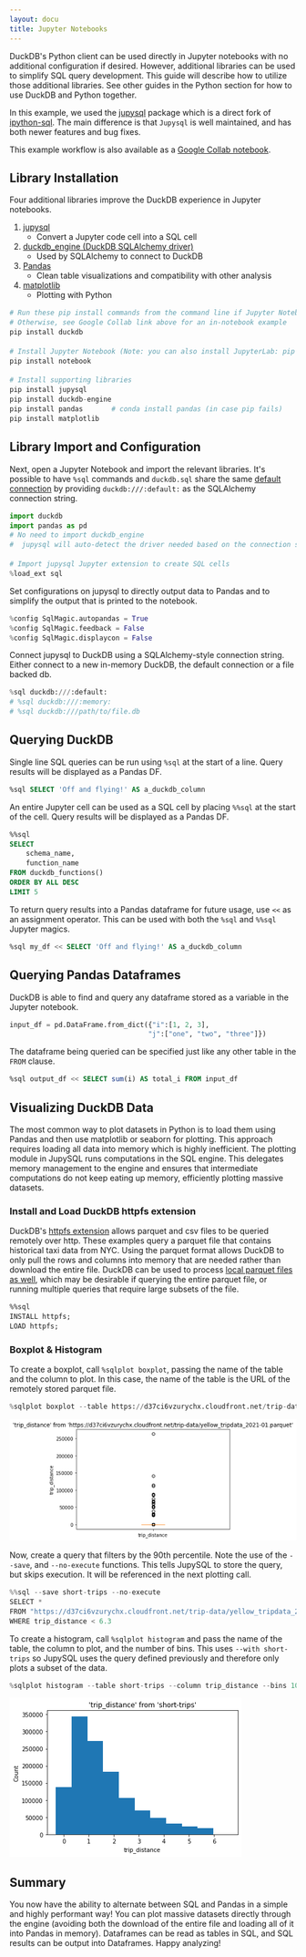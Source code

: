 ```yaml
---
layout: docu
title: Jupyter Notebooks
---
```


DuckDB's Python client can be used directly in Jupyter notebooks with no additional configuration if desired. 
However, additional libraries can be used to simplify SQL query development. 
This guide will describe how to utilize those additional libraries.
See other guides in the Python section for how to use DuckDB and Python together.  

In this example, we used the [jupysql](https://github.com/ploomber/jupysql) package which is a direct fork of [ipython-sql](https://github.com/catherinedevlin/ipython-sql).
The main difference is that `Jupysql` is well maintained, and has both newer features and bug fixes.


This example workflow is also available as a [Google Collab notebook](https://colab.research.google.com/drive/1eOA2FYHqEfZWLYssbUxdIpSL3PFxWVjk?usp=sharing).

## Library Installation

Four additional libraries improve the DuckDB experience in Jupyter notebooks. 
1. [jupysql](https://github.com/ploomber/jupysql)
    * Convert a Jupyter code cell into a SQL cell
2. [duckdb_engine (DuckDB SQLAlchemy driver)](https://github.com/Mause/duckdb_engine)
    * Used by SQLAlchemy to connect to DuckDB
3. [Pandas](https://github.com/pandas-dev/pandas)
    * Clean table visualizations and compatibility with other analysis
4. [matplotlib](https://github.com/matplotlib/matplotlib)
    * Plotting with Python

```python
# Run these pip install commands from the command line if Jupyter Notebook is not yet installed.
# Otherwise, see Google Collab link above for an in-notebook example
pip install duckdb

# Install Jupyter Notebook (Note: you can also install JupyterLab: pip install jupyterlab) 
pip install notebook

# Install supporting libraries
pip install jupysql
pip install duckdb-engine
pip install pandas       # conda install pandas (in case pip fails)
pip install matplotlib
```

## Library Import and Configuration

Next, open a Jupyter Notebook and import the relevant libraries. 
It's possible to have `%sql` commands and `duckdb.sql` share the same [default connection](../../api/python/dbapi) by providing `duckdb:///:default:` as the SQLAlchemy connection string.

```python
import duckdb
import pandas as pd
# No need to import duckdb_engine
#  jupysql will auto-detect the driver needed based on the connection string!

# Import jupysql Jupyter extension to create SQL cells
%load_ext sql
```

Set configurations on jupysql to directly output data to Pandas and to simplify the output that is printed to the notebook.
```python
%config SqlMagic.autopandas = True
%config SqlMagic.feedback = False
%config SqlMagic.displaycon = False
```

Connect jupysql to DuckDB using a SQLAlchemy-style connection string. 
Either connect to a new in-memory DuckDB, the default connection or a file backed db.
```python
%sql duckdb:///:default:
# %sql duckdb:///:memory:
# %sql duckdb:///path/to/file.db
```

## Querying DuckDB

Single line SQL queries can be run using `%sql` at the start of a line. Query results will be displayed as a Pandas DF.
```sql
%sql SELECT 'Off and flying!' AS a_duckdb_column
```
An entire Jupyter cell can be used as a SQL cell by placing `%%sql` at the start of the cell. Query results will be displayed as a Pandas DF.
```sql
%%sql
SELECT
    schema_name,
    function_name
FROM duckdb_functions()
ORDER BY ALL DESC
LIMIT 5
```

To return query results into a Pandas dataframe for future usage, use `<<` as an assignment operator.
This can be used with both the `%sql` and `%%sql` Jupyter magics.
```sql
%sql my_df << SELECT 'Off and flying!' AS a_duckdb_column
```

## Querying Pandas Dataframes

DuckDB is able to find and query any dataframe stored as a variable in the Jupyter notebook.
```python
input_df = pd.DataFrame.from_dict({"i":[1, 2, 3],
                                  "j":["one", "two", "three"]})
```
The dataframe being queried can be specified just like any other table in the `FROM` clause.  
```sql
%sql output_df << SELECT sum(i) AS total_i FROM input_df
```

## Visualizing DuckDB Data

The most common way to plot datasets in Python is to load them using Pandas and then use matplotlib or seaborn for plotting.
This approach requires loading all data into memory which is highly inefficient.
The plotting module in JupySQL runs computations in the SQL engine. 
This delegates memory management to the engine and ensures that intermediate computations do not keep eating up memory, efficiently plotting massive datasets. 

### Install and Load DuckDB httpfs extension

DuckDB's [httpfs extension](../../extensions/httpfs) allows parquet and csv files to be queried remotely over http. 
These examples query a parquet file that contains historical taxi data from NYC. 
Using the parquet format allows DuckDB to only pull the rows and columns into memory that are needed rather than download the entire file. 
DuckDB can be used to process [local parquet files as well](../../data/parquet), which may be desirable if querying the entire parquet file, or running multiple queries that require large subsets of the file.

```sql
%%sql
INSTALL httpfs;
LOAD httpfs;
```

### Boxplot & Histogram

To create a boxplot, call `%sqlplot boxplot`, passing the name of the table and the column to plot.
In this case, the name of the table is the URL of the remotely stored parquet file.

```python
%sqlplot boxplot --table https://d37ci6vzurychx.cloudfront.net/trip-data/yellow_tripdata_2021-01.parquet --column trip_distance
```


![Boxplot of the trip_distance column](/images/trip-distance-boxplot.png)


Now, create a query that filters by the 90th percentile. 
Note the use of the `--save`, and `--no-execute` functions. 
This tells JupySQL to store the query, but skips execution. It will be referenced in the next plotting call.


```python
%%sql --save short-trips --no-execute
SELECT *
FROM "https://d37ci6vzurychx.cloudfront.net/trip-data/yellow_tripdata_2021-01.parquet"
WHERE trip_distance < 6.3
```

To create a histogram, call `%sqlplot histogram` and pass the name of the table, the column to plot, and the number of bins. 
This uses `--with short-trips` so JupySQL uses the query defined previously and therefore only plots a subset of the data.

```python
%sqlplot histogram --table short-trips --column trip_distance --bins 10 --with short-trips
```


![Histogram of the trip_distance column](/images/trip-distance-histogram.png)


## Summary

You now have the ability to alternate between SQL and Pandas in a simple and highly performant way! You can plot massive datasets directly through the engine (avoiding both the download of the entire file and loading all of it into Pandas in memory). Dataframes can be read as tables in SQL, and SQL results can be output into Dataframes. Happy analyzing!

